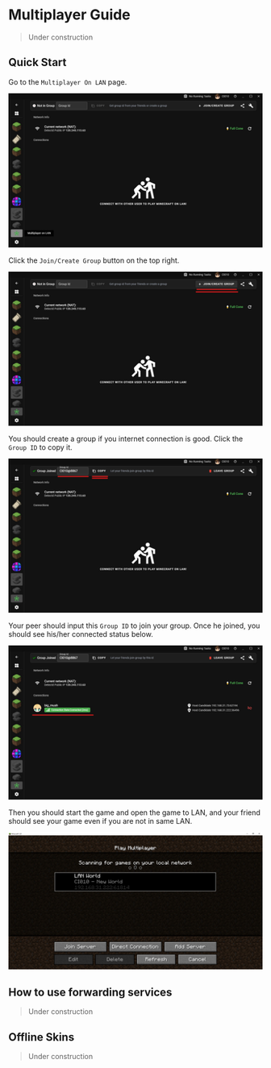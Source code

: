 

# Multiplayer Guide

> Under construction

## Quick Start

Go to the `Multiplayer On LAN` page.

![](../../assets/multiplayer.jpg)

Click the `Join/Create Group` button on the top right.

![](../../assets/multiplayer-join.jpg)

You should create a group if you internet connection is good. Click the `Group ID` to copy it.

![](../../assets/multiplayer-joined.jpg)

Your peer should input this `Group ID` to join your group. Once he joined, you should see his/her connected status below.

![](../../assets/multiplayer-connected.jpg)

Then you should start the game and open the game to LAN, and your friend should see your game even if you are not in same LAN.

![](../../assets/multiplayer-lan.jpg)

## How to use forwarding services

> Under construction

## Offline Skins

> Under construction
